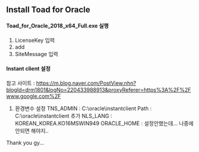 ## Install Toad for Oracle

#### Toad_for_Oracle_2018_x64_Full.exe 실행
1. LicenseKey 입력 
2. add
3. SiteMessage 입력

#### Instant client 설정
참고 사이트 : https://m.blog.naver.com/PostView.nhn?blogId=drm1801&logNo=220433988913&proxyReferer=https%3A%2F%2Fwww.google.com%2F

1. 환경변수 설정
TNS_ADMIN   : C:\oracle\instantclient
Path        : C:\oracle\instantclient 추가
NLS_LANG    : KOREAN_KOREA.KO16MSWIN949
ORACLE_HOME : 설정안했는데... 나중에 안되면 해야지..


Thank you gy...
